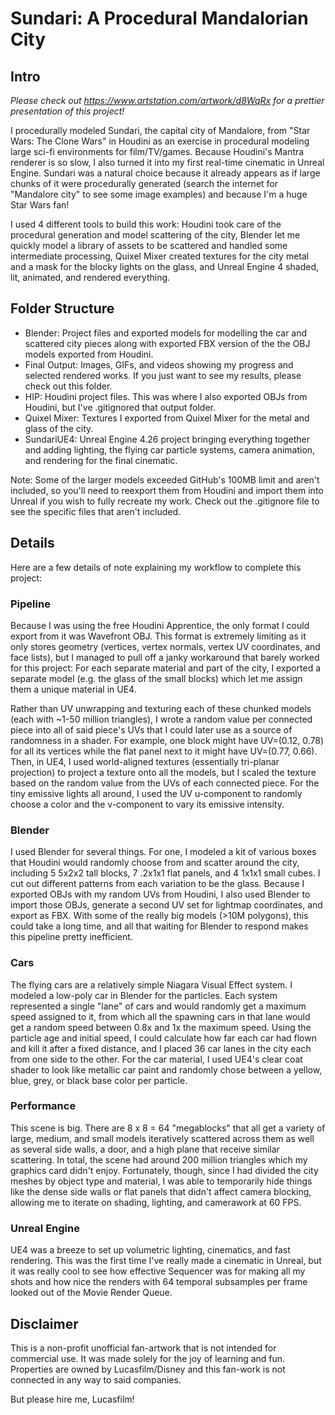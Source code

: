 # Sundari: A Procedural Mandalorian City

## Intro

_Please check out https://www.artstation.com/artwork/d8WqRx for a prettier presentation of this project!_

I procedurally modeled Sundari, the capital city of Mandalore, from "Star Wars: The Clone Wars" in Houdini as an exercise in procedural modeling large sci-fi environments for film/TV/games. Because Houdini's Mantra renderer is so slow, I also turned it into my first real-time cinematic in Unreal Engine. Sundari was a natural choice because it already appears as if large chunks of it were procedurally generated (search the internet for "Mandalore city" to see some image examples) and because I'm a huge Star Wars fan!

I used 4 different tools to build this work: Houdini took care of the procedural generation and model scattering of the city, Blender let me quickly model a library of assets to be scattered and handled some intermediate processing, Quixel Mixer created textures for the city metal and a mask for the blocky lights on the glass, and Unreal Engine 4 shaded, lit, animated, and rendered everything. 


## Folder Structure

- Blender: Project files and exported models for modelling the car and scattered city pieces along with exported FBX version of the the OBJ models exported from Houdini.
- Final Output: Images, GIFs, and videos showing my progress and selected rendered works. If you just want to see my results, please check out this folder.
- HIP: Houdini project files. This was where I also exported OBJs from Houdini, but I've .gitignored that output folder.
- Quixel Mixer: Textures I exported from Quixel Mixer for the metal and glass of the city.
- SundariUE4: Unreal Engine 4.26 project bringing everything together and adding lighting, the flying car particle systems, camera animation, and rendering for the final cinematic.

Note: Some of the larger models exceeded GitHub's 100MB limit and aren't included, so you'll need to reexport them from Houdini and import them into Unreal if you wish to fully recreate my work. Check out the .gitignore file to see the specific files that aren't included.


## Details

Here are a few details of note explaining my workflow to complete this project:

### Pipeline

Because I was using the free Houdini Apprentice, the only format I could export from it was Wavefront OBJ. This format is extremely limiting as it only stores geometry (vertices, vertex normals, vertex UV coordinates, and face lists), but I managed to pull off a janky workaround that barely worked for this project: For each separate material and part of the city, I exported a separate model (e.g. the glass of the small blocks) which let me assign them a unique material in UE4.

Rather than UV unwrapping and texturing each of these chunked models (each with ~1-50 million triangles), I wrote a random value per connected piece into all of said piece's UVs that I could later use as a source of randomness in a shader. For example, one block might have UV=(0.12, 0.78) for all its vertices while the flat panel next to it might have UV=(0.77, 0.66). Then, in UE4, I used world-aligned textures (essentially tri-planar projection) to project a texture onto all the models, but I scaled the texture based on the random value from the UVs of each connected piece. For the tiny emissive lights all around, I used the UV u-component to randomly choose a color and the v-component to vary its emissive intensity.

### Blender

I used Blender for several things. For one, I modeled a kit of various boxes that Houdini would randomly choose from and scatter around the city, including 5 5x2x2 tall blocks, 7 .2x1x1 flat panels, and 4 1x1x1 small cubes. I cut out different patterns from each variation to be the glass. Because I exported OBJs with my random UVs from Houdini, I also used Blender to import those OBJs, generate a second UV set for lightmap coordinates, and export as FBX. With some of the really big models (&gt;10M polygons), this could take a long time, and all that waiting for Blender to respond makes this pipeline pretty inefficient.

### Cars

The flying cars are a relatively simple Niagara Visual Effect system. I modeled a low-poly car in Blender for the particles. Each system represented a single "lane" of cars and would randomly get a maximum speed assigned to it, from which all the spawning cars in that lane would get a random speed between 0.8x and 1x the maximum speed. Using the particle age and initial speed, I could calculate how far each car had flown and kill it after a fixed distance, and I placed 36 car lanes in the city each from one side to the other. For the car material, I used UE4's clear coat shader to look like metallic car paint and randomly chose between a yellow, blue, grey, or black base color per particle.

### Performance

This scene is big. There are 8 x 8 = 64 "megablocks" that all get a variety of large, medium, and small models iteratively scattered across them as well as several side walls, a door, and a high plane that receive similar scattering. In total, the scene had around 200 million triangles which my graphics card didn't enjoy. Fortunately, though, since I had divided the city meshes by object type and material, I was able to temporarily hide things like the dense side walls or flat panels that didn't affect camera blocking, allowing me to iterate on shading, lighting, and camerawork at 60 FPS.

### Unreal Engine

UE4 was a breeze to set up volumetric lighting, cinematics, and fast rendering. This was the first time I've really made a cinematic in Unreal, but it was really cool to see how effective Sequencer was for making all my shots and how nice the renders with 64 temporal subsamples per frame looked out of the Movie Render Queue.


## Disclaimer

This is a non-profit unofficial fan-artwork that is not intended for commercial use. It was made solely for the joy of learning and fun. Properties are owned by Lucasfilm/Disney and this fan-work is not connected in any way to said companies.

But please hire me, Lucasfilm!